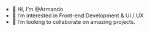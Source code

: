 - 👋 Hi, I’m @Armando
- 👀 I’m interested in Front-end Development & UI / UX
- 💞️ I’m looking to collaborate on amazing projects.
